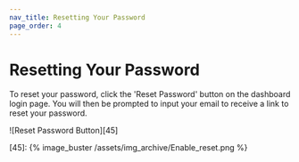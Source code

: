 ```yaml
---
nav_title: Resetting Your Password
page_order: 4
---
```


# Resetting Your Password

To reset your password, click the 'Reset Password' button on the dashboard login page. You will then be prompted to input your email to receive a link to reset your password.

![Reset Password Button][45]

[45]: {% image_buster /assets/img_archive/Enable_reset.png %}
